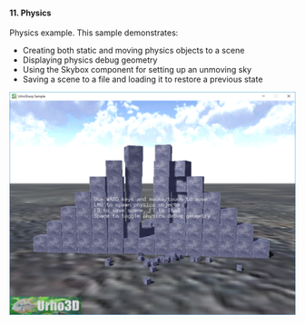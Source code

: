 #### 11. Physics

Physics example.
This sample demonstrates:
- Creating both static and moving physics objects to a scene
- Displaying physics debug geometry
- Using the Skybox component for setting up an unmoving sky
- Saving a scene to a file and loading it to restore a previous state

![Screenshot](Screenshot.png)